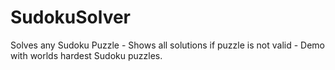 # SudokuSolver
Solves any Sudoku Puzzle - Shows all solutions if puzzle is not valid - Demo with worlds hardest Sudoku puzzles.
